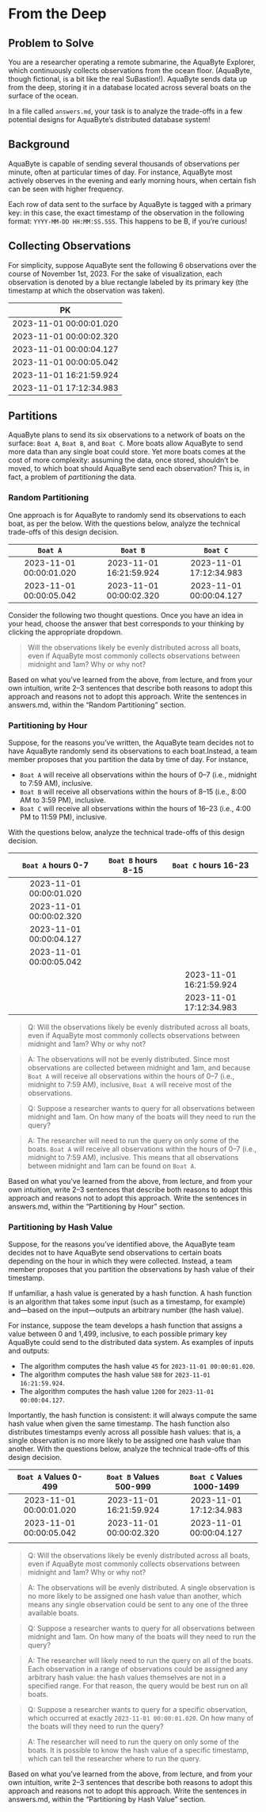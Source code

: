 # From the Deep

## Problem to Solve

You are a researcher operating a remote submarine, the AquaByte Explorer, which continuously collects observations from
the ocean floor. (AquaByte, though fictional, is a bit like the real SuBastion!).
AquaByte sends data up from the deep, storing it in a database located across several boats on the surface of the ocean.

In a file called `answers.md`, your task is to analyze the trade-offs in a few potential designs for AquaByte’s
distributed database system!

## Background

AquaByte is capable of sending several thousands of observations per minute, often at particular times of day.
For instance, AquaByte most actively observes in the evening and early morning hours, when certain fish can be seen with
higher frequency.

Each row of data sent to the surface by AquaByte is tagged with a primary key: in this case, the exact timestamp of the
observation in the following format: `YYYY-MM-DD HH:MM:SS.SSS`. This happens to be B, if you’re curious!

## Collecting Observations

For simplicity, suppose AquaByte sent the following 6 observations over the course of November 1st, 2023. For the sake
of visualization, each observation is denoted by a blue rectangle labeled by its primary key (the timestamp at which the
observation was taken).

|           PK            |
|:-----------------------:|
| 2023-11-01 00:00:01.020 |
| 2023-11-01 00:00:02.320 |
| 2023-11-01 00:00:04.127 |
| 2023-11-01 00:00:05.042 |
| 2023-11-01 16:21:59.924 |
| 2023-11-01 17:12:34.983 |

## Partitions

AquaByte plans to send its six observations to a network of boats on the surface: `Boat A`, `Boat B`, and `Boat C`.
More boats allow AquaByte to send more data than any single boat could store.
Yet more boats comes at the cost of more complexity:
assuming the data, once stored, shouldn’t be moved, to which boat should AquaByte send each observation?
This is, in fact, a problem of _partitioning_ the data.

### Random Partitioning

One approach is for AquaByte to randomly send its observations to each boat, as per the below.
With the questions below, analyze the technical trade-offs of this design decision.

|        `Boat A`         |        `Boat B`         |        `Boat C`         |
|:-----------------------:|:-----------------------:|:-----------------------:|
| 2023-11-01 00:00:01.020 | 2023-11-01 16:21:59.924 | 2023-11-01 17:12:34.983 |
| 2023-11-01 00:00:05.042 | 2023-11-01 00:00:02.320 | 2023-11-01 00:00:04.127 |

Consider the following two thought questions.
Once you have an idea in your head, choose the answer that best corresponds to your thinking by clicking the appropriate
dropdown.

> Will the observations likely be evenly distributed across all boats, even if AquaByte most commonly collects
> observations between midnight and 1am? Why or why not?

Based on what you’ve learned from the above, from lecture, and from your own intuition, write 2–3 sentences that
describe both reasons to adopt this approach and reasons not to adopt this approach.
Write the sentences in answers.md, within the “Random Partitioning” section.

### Partitioning by Hour

Suppose, for the reasons you’ve written, the AquaByte team decides not to have AquaByte randomly send its observations
to each boat.Instead, a team member proposes that you partition the data by time of day. For instance,

- `Boat A` will receive all observations within the hours of 0–7 (i.e., midnight to 7:59 AM), inclusive.
- `Boat B` will receive all observations within the hours of 8–15 (i.e., 8:00 AM to 3:59 PM), inclusive.
- `Boat C` will receive all observations within the hours of 16–23 (i.e., 4:00 PM to 11:59 PM), inclusive.

With the questions below, analyze the technical trade-offs of this design decision.

|   `Boat A` hours 0-7    | `Boat B` hours 8-15 |  `Boat C` hours 16-23   |
|:-----------------------:|:-------------------:|:-----------------------:|
| 2023-11-01 00:00:01.020 |                     |                         |
| 2023-11-01 00:00:02.320 |                     |                         |
| 2023-11-01 00:00:04.127 |                     |                         |
| 2023-11-01 00:00:05.042 |                     |                         |
|                         |                     | 2023-11-01 16:21:59.924 |
|                         |                     | 2023-11-01 17:12:34.983 |

> Q: Will the observations likely be evenly distributed across all boats, even if AquaByte most commonly collects
> observations between midnight and 1am? Why or why not?

> A: The observations will not be evenly distributed. Since most observations are collected between midnight and 1am,
> and because `Boat A` will receive all observations within the hours of 0–7 (i.e., midnight to 7:59 AM), inclusive,
> `Boat A` will receive most of the observations.


> Q: Suppose a researcher wants to query for all observations between midnight and 1am.
> On how many of the boats will they need to run the query?


> A: The researcher will need to run the query on only some of the boats.
> `Boat A` will receive all observations within the hours of 0–7 (i.e., midnight to 7:59 AM), inclusive.
> This means that all observations between midnight and 1am can be found on `Boat A`.

Based on what you’ve learned from the above, from lecture, and from your own intuition, write 2–3 sentences that
describe both reasons to adopt this approach and reasons not to adopt this approach.
Write the sentences in answers.md, within the “Partitioning by Hour” section.

### Partitioning by Hash Value

Suppose, for the reasons you’ve identified above, the AquaByte team decides not to have AquaByte send observations to
certain boats depending on the hour in which they were collected. Instead, a team member proposes that you partition the
observations by hash value of their timestamp.

If unfamiliar, a hash value is generated by a hash function. A hash function is an algorithm that takes some input (such
as a timestamp, for example) and—based on the input—outputs an arbitrary number (the hash value).

For instance, suppose the team develops a hash function that assigns a value between 0 and 1,499, inclusive, to each
possible primary key AquaByte could send to the distributed data system. As examples of inputs and outputs:

- The algorithm computes the hash value `45` for `2023-11-01 00:00:01.020`.
- The algorithm computes the hash value `588` for `2023-11-01 16:21:59.924`.
- The algorithm computes the hash value `1200` for `2023-11-01 00:00:04.127`.

Importantly, the hash function is consistent: it will always compute the same hash value when given the same
timestamp. The hash function also distributes timestamps evenly across all possible hash values: that is, a single
observation is no more likely to be assigned one hash value than another. With the questions below, analyze the
technical trade-offs of this design decision.

|  `Boat A` Values 0-499  | `Boat B` Values 500-999 | `Boat C` Values 1000-1499 |
|:-----------------------:|:-----------------------:|:-------------------------:|
| 2023-11-01 00:00:01.020 | 2023-11-01 16:21:59.924 |  2023-11-01 17:12:34.983  |
| 2023-11-01 00:00:05.042 | 2023-11-01 00:00:02.320 |  2023-11-01 00:00:04.127  |
|                         |                         |                           |

> Q: Will the observations likely be evenly distributed across all boats, even if AquaByte most commonly collects
> observations between midnight and 1am? Why or why not?


> A: The observations will be evenly distributed. A single observation is no more likely to be assigned one hash value
> than another, which means any single observation could be sent to any one of the three available boats.


> Q: Suppose a researcher wants to query for all observations between midnight and 1am. On how many of the boats will
> they need to run the query?

> A: The researcher will likely need to run the query on all of the boats.
> Each observation in a range of observations could be assigned any arbitrary hash value:
> the hash values themselves are not in a specified range.
> For that reason, the query would be best run on all boats.


> Q: Suppose a researcher wants to query for a specific observation, which occurred at exactly
`2023-11-01 00:00:01.020`.
> On how many of the boats will they need to run the query?

> A: The researcher will need to run the query on only some of the boats.
> It is possible to know the hash value of a specific timestamp, which can tell the researcher where to run the query.


Based on what you’ve learned from the above, from lecture, and from your own intuition, write 2–3 sentences that
describe both reasons to adopt this approach and reasons not to adopt this approach.
Write the sentences in answers.md, within the “Partitioning by Hash Value” section.
